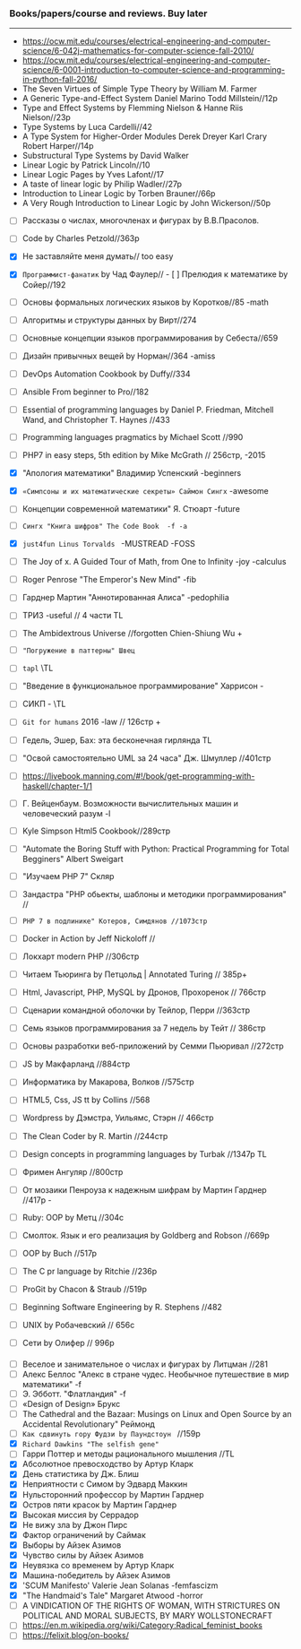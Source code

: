
### Books/papers/course and reviews. Buy later
****
+ https://ocw.mit.edu/courses/electrical-engineering-and-computer-science/6-042j-mathematics-for-computer-science-fall-2010/
+ https://ocw.mit.edu/courses/electrical-engineering-and-computer-science/6-0001-introduction-to-computer-science-and-programming-in-python-fall-2016/
+ The Seven Virtues of Simple Type Theory by William M. Farmer
+ A Generic Type-and-Effect System Daniel Marino Todd Millstein//12p
+ Type and Effect Systems by Flemming Nielson & Hanne Riis Nielson//23p
+ Type Systems by Luca Cardelli//42
+ A Type System for Higher-Order Modules Derek Dreyer Karl Crary Robert Harper//14p
+ Substructural Type Systems by David Walker
+ Linear Logic by Patrick Lincoln//10
+ Linear Logic Pages by Yves Lafont//17
+ A taste of linear logic by Philip Wadler//27p
+ Introduction to Linear Logic by Torben Brauner//66p
+ A Very Rough Introduction to Linear Logic by John Wickerson//50p
- [ ] Рассказы о числах, многочленах и фигурах by В.В.Прасолов. 
- [ ] Code by Charles Petzold//363p
- [x] Не заставляйте меня думать// too easy
- [x] `Программист-фанатик` by Чад Фаулер// - [ ] Прелюдия к математике by Сойер//192
- [ ] Основы формальных логических языков by Коротков//85 -math
- [ ] Алгоритмы и структуры данных by Вирт//274
- [ ] Основные концепции языков программирования by Себеста//659
- [ ] Дизайн привычных вещей by Норман//364 -amiss
- [ ] DevOps Automation Cookbook by Duffy//334
- [ ] Ansible From beginner to Pro//182
- [ ] Essential of programming languages by  Daniel P. Friedman, Mitchell Wand, and Christopher T. Haynes //433
- [ ] Programming languages pragmatics by Michael Scott //990
- [ ] PHP7 in easy steps, 5th edition by Mike McGrath // 256стр, -2015

- [x] "Апология математики" Владимир Успенский -beginners
- [x] `«Симпсоны и их математические секреты» Саймон Сингх` -awesome 
- [ ] Концепции современной математики" Я. Стюарт -future

- [ ] `Сингх "Книга шифров" The Code Book  -f -a`
- [x] `just4fun Linus Torvalds ` -MUSTREAD -FOSS
- [ ] The Joy of x. A Guided Tour of Math, from One to Infinity -joy -calculus
- [ ]  Roger Penrose "The Emperor's New Mind" -fib
- [ ]  Гарднер Мартин "Аннотированная Алиса" -pedophilia
- [ ]  ТРИЗ -useful // 4 части TL
- [ ]  The Ambidextrous Universe //forgotten Chien-Shiung Wu +
- [ ]  `"Погружение в паттерны" Швец`
- [ ]  `tapl` \\TL
- [ ]  "Введение в функциональное программирование" Харрисон -
- [ ]  СИКП - \\TL
- [ ]  `Git for humans` 2016 -law // 126стр +
- [ ]  Гедель, Эшер, Бах: эта бесконечная гирлянда TL
- [ ]  "Освой самостоятельно UML за 24 часа" Дж. Шмуллер //401стр
- [ ]  https://livebook.manning.com/#!/book/get-programming-with-haskell/chapter-1/1
- [ ]  Г. Вейценбаум. Возможности вычислительных машин и человеческий разум -l
- [ ]  Kyle Simpson Html5 Cookbook//289стр
- [ ]  "Automate the Boring Stuff with Python: Practical Programming for Total Begginers" Albert Sweigart
- [ ]  "Изучаем PHP 7" Скляр
- [ ]  Зандастра "PHP обьекты, шаблоны и методики программирования" //
- [ ]  `PHP 7 в подлинике" Котеров, Симдянов //1073стр`
- [ ]  Docker in Action by Jeff Nickoloff //
- [ ]  Локхарт modern PHP //306стр
- [ ] Читаем Тьюринга by Петцольд | Annotated Turing // 385p+  
- [ ] Html, Javascript, PHP, MySQL by Дронов, Прохоренок // 766стр
- [ ] Сценарии командной оболочки by Тейлор, Перри //363стр
- [ ] Семь языков программирования за 7 недель by Тейт // 386стр
- [ ] Основы разработки веб-приложений by Семми Пьюривал //272стр
- [ ] JS by Макфарланд //884стр
- [ ] Информатика by Макарова, Волков //575стр
- [ ] HTML5, Css, JS tt by Collins //568
- [ ] Wordpress by Дэмстра, Уильямс, Стэрн // 466стр
- [ ] The Clean Coder by R. Martin //244стр
- [ ] Design concepts in programming languages by Turbak //1347p TL
- [ ] Фримен Ангуляр //800стр
- [ ] От мозаики Пенроуза к надежным шифрам by Мартин Гарднер //417p - 
- [ ] Ruby: OOP by Метц //304с 
- [ ] Смолток. Язык и его реализация by Goldberg and Robson //669p
- [ ] OOP by Buch //517p
- [ ] The C pr language by Ritchie //236p
- [ ] ProGit by Chacon & Straub //519p
- [ ] Beginning Software Engineering by R. Stephens //482
- [ ] UNIX by Робачевский // 656с
- [ ] Сети by Олифер // 996p
####
- [ ] Веселое и занимательное о числах и фигурах by Литцман //281
- [ ] Алекс Беллос "Алекс в стране чудес. Необычное путешествие в мир математики" -f
- [ ] Э. Эбботт.  "Флатландия" -f 
- [ ] «Design of Design» Брукс
- [ ] The Cathedral and the Bazaar: Musings on Linux and Open Source by an Accidental Revolutionary" Реймонд
- [ ] `Как сдвинуть гору Фудзи by Паундстоун ` //159p
- [x] `Richard Dawkins "The selfish gene"` 
- [ ] Гарри Поттер и методы рационального мышления //TL
- [x] Абсолютное превосходство by Артур Кларк 
- [x] День статистика by Дж. Блиш 
- [x] Неприятности с Симом by Эдвард Маккин 
- [x] Нульсторонний профессор by Мартин Гарднер 
- [x] Остров пяти красок by Мартин Гарднер 
- [x] Высокая миссия by Серрадор  
- [x] Не вижу зла by Джон Пирс 
- [x] Фактор ограничений by Саймак 
- [x] Выборы by Айзек Азимов 
- [x] Чувство силы by Айзек Азимов 
- [x] Неувязка со временем by Артур Кларк 
- [x] Машина-победитель by Айзек Азимов 
- [x] 'SCUM Manifesto' Valerie Jean Solanas -femfascizm 
- [x] "The Handmaid's Tale" Margaret Atwood -horror 
- [ ] A VINDICATION OF THE RIGHTS OF WOMAN, WITH STRICTURES ON POLITICAL AND MORAL SUBJECTS, BY MARY WOLLSTONECRAFT
- [ ] https://en.m.wikipedia.org/wiki/Category:Radical_feminist_books
- [ ] https://felixit.blog/on-books/
